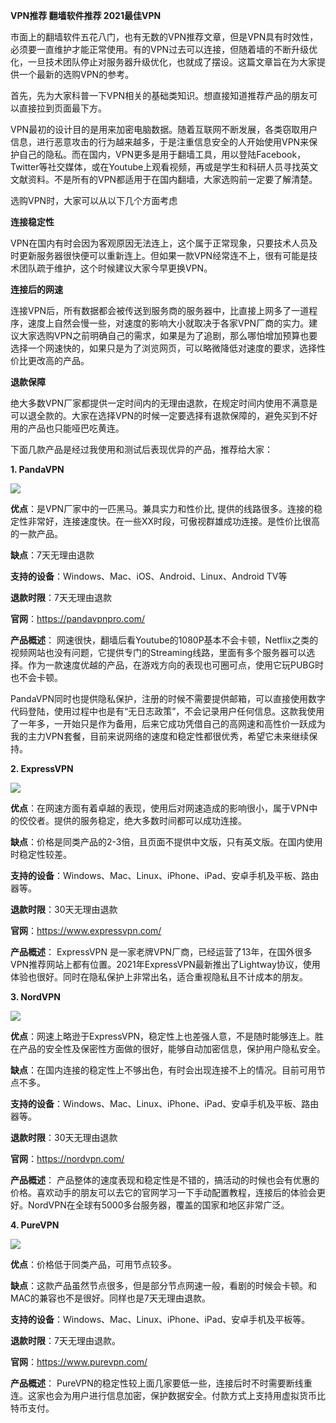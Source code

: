 **VPN推荐  翻墙软件推荐  2021最佳VPN**

市面上的翻墙软件五花八门，也有无数的VPN推荐文章，但是VPN具有时效性，必须要一直维护才能正常使用。有的VPN过去可以连接，但随着墙的不断升级优化，一旦技术团队停止对服务器升级优化，也就成了摆设。这篇文章旨在为大家提供一个最新的选购VPN的参考。


首先，先为大家科普一下VPN相关的基础类知识。想直接知道推荐产品的朋友可以直接拉到页面最下方。

VPN最初的设计目的是用来加密电脑数据。随着互联网不断发展，各类窃取用户信息，进行恶意攻击的行为越来越多，于是注重信息安全的人开始使用VPN来保护自己的隐私。而在国内，VPN更多是用于翻墙工具，用以登陆Facebook，Twitter等社交媒体，或在Youtube上观看视频，再或是学生和科研人员寻找英文文献资料。不是所有的VPN都适用于在国内翻墙，大家选购前一定要了解清楚。

选购VPN时，大家可以从以下几个方面考虑

**连接稳定性**

VPN在国内有时会因为客观原因无法连上，这个属于正常现象，只要技术人员及时更新服务器很快便可以重新连上。但如果一款VPN经常连不上，很有可能是技术团队疏于维护，这个时候建议大家今早更换VPN。

**连接后的网速**

连接VPN后，所有数据都会被传送到服务商的服务器中，比直接上网多了一道程序，速度上自然会慢一些，对速度的影响大小就取决于各家VPN厂商的实力。建议大家选购VPN之前明确自己的需求，如果是为了追剧，那么哪怕增加预算也要选择一个网速快的，如果只是为了浏览网页，可以略微降低对速度的要求，选择性价比更改高的产品。

**退款保障**

绝大多数VPN厂家都提供一定时间内的无理由退款，在规定时间内使用不满意是可以退全款的。大家在选择VPN的时候一定要选择有退款保障的，避免买到不好用的产品也只能哑巴吃黄连。

下面几款产品是经过我使用和测试后表现优异的产品，推荐给大家：

**1. PandaVPN**

![]( https://i.loli.net/2021/03/12/6au2fzXg9eGpSxY.png)


**优点**：是VPN厂家中的一匹黑马。兼具实力和性价比, 提供的线路很多。连接的稳定性非常好，连接速度快。在一些XX时段，可傲视群雄成功连接。是性价比很高的一款产品。

**缺点**：7天无理由退款

**支持的设备**：Windows、Mac、iOS、Android、Linux、Android TV等

**退款时限**：7天无理由退款

**官网**：https://pandavpnpro.com/

**产品概述**：
网速很快，翻墙后看Youtube的1080P基本不会卡顿，Netflix之类的视频网站也没有问题，它提供专门的Streaming线路，里面有多个服务器可以选择。作为一款速度优越的产品，在游戏方向的表现也可圈可点，使用它玩PUBG时也不会卡顿。

PandaVPN同时也提供隐私保护，注册的时候不需要提供邮箱，可以直接使用数字代码登陆，使用过程中也是有“无日志政策”，不会记录用户任何信息。这款我使用了一年多，一开始只是作为备用，后来它成功凭借自己的高网速和高性价一跃成为我的主力VPN套餐，目前来说网络的速度和稳定性都很优秀，希望它未来继续保持。

 




**2. ExpressVPN**

![]( https://i.loli.net/2021/03/12/XlcDLHs4BEJIYZ3.png)

**优点**：在网速方面有着卓越的表现，使用后对网速造成的影响很小，属于VPN中的佼佼者。提供的服务稳定，绝大多数时间都可以成功连接。

**缺点**：价格是同类产品的2-3倍，且页面不提供中文版，只有英文版。在国内使用时稳定性较差。

**支持的设备**：Windows、Mac、Linux、iPhone、iPad、安卓手机及平板、路由器等。

**退款时限**：30天无理由退款

**官网**：https://www.expressvpn.com/

**产品概述**：
ExpressVPN 是一家老牌VPN厂商，已经运营了13年，在国外很多VPN推荐网站上都有位置。2021年ExpressVPN最新推出了Lightway协议，使用体验也很好。同时在隐私保护上非常出名，适合重视隐私且不计成本的朋友。

 

**3. NordVPN**

![]( https://i.loli.net/2021/03/12/YBgzavM8nCGlNeu.png)

**优点**：网速上略逊于ExpressVPN，稳定性上也差强人意，不是随时能够连上。胜在产品的安全性及保密性方面做的很好，能够自动加密信息，保护用户隐私安全。

**缺点**：在国内连接的稳定性上不够出色，有时会出现连接不上的情况。目前可用节点不多。

**支持的设备**：Windows、Mac、Linux、iPhone、iPad、安卓手机及平板、路由器等。

**退款时限**：30天无理由退款

**官网**：https://nordvpn.com/

**产品概述**：
产品整体的速度表现和稳定性是不错的，搞活动的时候也会有优惠的价格。喜欢动手的朋友可以去它的官网学习一下手动配置教程，连接后的体验会更好。NordVPN在全球有5000多台服务器，覆盖的国家和地区非常广泛。
 

**4. PureVPN**

![]( https://i.loli.net/2021/03/12/4cx5ZRL3kwaF1Oz.png)

**优点**：价格低于同类产品，可用节点较多。

**缺点**：这款产品虽然节点很多，但是部分节点网速一般，看剧的时候会卡顿。和MAC的兼容也不是很好。同样也是7天无理由退款。

**支持的设备**：Windows、Mac、Linux、iPhone、iPad、安卓手机及平板等。

**退款时限**：7天无理由退款。

**官网**：https://www.purevpn.com/

**产品概述**：
PureVPN的稳定性较上面几家要低一些，连接后时不时需要断线重连。这家也会为用户进行信息加密，保护数据安全。付款方式上支持用虚拟货币比特币支付。
 


















